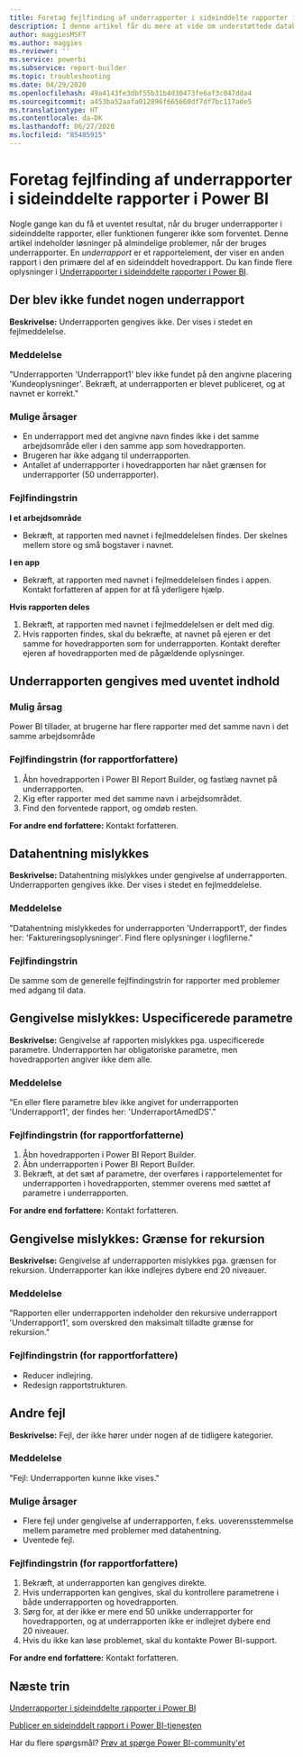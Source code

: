 ```yaml
---
title: Foretag fejlfinding af underrapporter i sideinddelte rapporter i Power BI
description: I denne artikel får du mere at vide om understøttede datakilder for sideinddelte rapporter i Power BI-tjenesten, og hvordan du opretter forbindelse til datakilder i Azure SQL Database.
author: maggiesMSFT
ms.author: maggies
ms.reviewer: ''
ms.service: powerbi
ms.subservice: report-builder
ms.topic: troubleshooting
ms.date: 04/29/2020
ms.openlocfilehash: 49a4143fe3dbf55b31b4d30473fe6af3c047dda4
ms.sourcegitcommit: a453ba52aafa012896f665660df7df7bc117ade5
ms.translationtype: HT
ms.contentlocale: da-DK
ms.lasthandoff: 06/27/2020
ms.locfileid: "85485915"
---
```

# <a name="troubleshoot-subreports-in-power-bi-paginated-reports"></a>Foretag fejlfinding af underrapporter i sideinddelte rapporter i Power BI

Nogle gange kan du få et uventet resultat, når du bruger underrapporter i sideinddelte rapporter, eller funktionen fungerer ikke som forventet. Denne artikel indeholder løsninger på almindelige problemer, når der bruges underrapporter. En *underrapport* er et rapportelement, der viser en anden rapport i den primære del af en sideinddelt hovedrapport. Du kan finde flere oplysninger i [Underrapporter i sideinddelte rapporter i Power BI](subreports.md).

## <a name="subreport-couldnt-be-found"></a>Der blev ikke fundet nogen underrapport

**Beskrivelse:** Underrapporten gengives ikke. Der vises i stedet en fejlmeddelelse.

### <a name="message"></a>Meddelelse

"Underrapporten 'Underrapport1' blev ikke fundet på den angivne placering 'Kundeoplysninger'. Bekræft, at underrapporten er blevet publiceret, og at navnet er korrekt."

### <a name="possible-reasons"></a>Mulige årsager

- En underrapport med det angivne navn findes ikke i det samme arbejdsområde eller i den samme app som hovedrapporten.
- Brugeren har ikke adgang til underrapporten.
- Antallet af underrapporter i hovedrapporten har nået grænsen for underrapporter (50 underrapporter).

### <a name="troubleshooting-steps"></a>Fejlfindingstrin

**I et arbejdsområde**

- Bekræft, at rapporten med navnet i fejlmeddelelsen findes. Der skelnes mellem store og små bogstaver i navnet.

**I en app**

- Bekræft, at rapporten med navnet i fejlmeddelelsen findes i appen. Kontakt forfatteren af appen for at få yderligere hjælp.

**Hvis rapporten deles**

1. Bekræft, at rapporten med navnet i fejlmeddelelsen er delt med dig.
2. Hvis rapporten findes, skal du bekræfte, at navnet på ejeren er det samme for hovedrapporten som for underrapporten. Kontakt derefter ejeren af hovedrapporten med de pågældende oplysninger.

## <a name="subreport-renders-with-unexpected-content"></a>Underrapporten gengives med uventet indhold

### <a name="possible-reason"></a>Mulig årsag

Power BI tillader, at brugerne har flere rapporter med det samme navn i det samme arbejdsområde

### <a name="troubleshooting-steps-for-report-authors"></a>Fejlfindingstrin (for rapportforfattere)

1. Åbn hovedrapporten i Power BI Report Builder, og fastlæg navnet på underrapporten.
2. Kig efter rapporter med det samme navn i arbejdsområdet.
3. Find den forventede rapport, og omdøb resten.

**For andre end forfattere:** Kontakt forfatteren.

## <a name="data-retrieval-fails"></a>Datahentning mislykkes

**Beskrivelse:** Datahentning mislykkes under gengivelse af underrapporten. Underrapporten gengives ikke. Der vises i stedet en fejlmeddelelse.

### <a name="message"></a>Meddelelse

"Datahentning mislykkedes for underrapporten 'Underrapport1', der findes her: 'Faktureringsoplysninger'. Find flere oplysninger i logfilerne."

### <a name="troubleshooting-steps"></a>Fejlfindingstrin

De samme som de generelle fejlfindingstrin for rapporter med problemer med adgang til data.

## <a name="rendering-fails-unspecified-parameters"></a>Gengivelse mislykkes: Uspecificerede parametre

**Beskrivelse:** Gengivelse af rapporten mislykkes pga. uspecificerede parametre. Underrapporten har obligatoriske parametre, men hovedrapporten angiver ikke dem alle.

### <a name="message"></a>Meddelelse 
"En eller flere parametre blev ikke angivet for underrapporten 'Underrapport1', der findes her: 'UnderraportAmedDS'."

### <a name="troubleshooting-steps-for-the-report-author"></a>Fejlfindingstrin (for rapportforfatterne)

1. Åbn hovedrapporten i Power BI Report Builder.
2. Åbn underrapporten i Power BI Report Builder.
3. Bekræft, at det sæt af parametre, der overføres i rapportelementet for underrapporten i hovedrapporten, stemmer overens med sættet af parametre i underrapporten.

**For andre end forfattere:** Kontakt forfatteren.

## <a name="rendering-fails-recursion-limit"></a>Gengivelse mislykkes: Grænse for rekursion

**Beskrivelse:** Gengivelse af underrapporten mislykkes pga. grænsen for rekursion. Underrapporter kan ikke indlejres dybere end 20 niveauer.

### <a name="message"></a>Meddelelse

"Rapporten eller underrapporten indeholder den rekursive underrapport 'Underrapport1', som overskred den maksimalt tilladte grænse for rekursion."

### <a name="troubleshooting-steps-for-report-authors"></a>Fejlfindingstrin (for rapportforfattere)

- Reducer indlejring.
- Redesign rapportstrukturen.

## <a name="other-errors"></a>Andre fejl

**Beskrivelse:** Fejl, der ikke hører under nogen af de tidligere kategorier.

### <a name="message"></a>Meddelelse

"Fejl: Underrapporten kunne ikke vises."

### <a name="possible-reasons"></a>Mulige årsager

- Flere fejl under gengivelse af underrapporten, f.eks. uoverensstemmelse mellem parametre med problemer med datahentning.
- Uventede fejl.

### <a name="troubleshooting-steps-for-report-authors"></a>Fejlfindingstrin (for rapportforfattere)

1. Bekræft, at underrapporten kan gengives direkte.
2. Hvis underrapporten kan gengives, skal du kontrollere parametrene i både underrapporten og hovedrapporten.
3. Sørg for, at der ikke er mere end 50 unikke underrapporter for hovedrapporten, og at underrapporten ikke er indlejret dybere end 20 niveauer.
4. Hvis du ikke kan løse problemet, skal du kontakte Power BI-support.

**For andre end forfattere:** Kontakt forfatteren.

## <a name="next-steps"></a>Næste trin

[Underrapporter i sideinddelte rapporter i Power BI](subreports.md)

[Publicer en sideinddelt rapport i Power BI-tjenesten](../consumer/paginated-reports-view-power-bi-service.md)

Har du flere spørgsmål? [Prøv at spørge Power BI-community'et](https://community.powerbi.com/)
